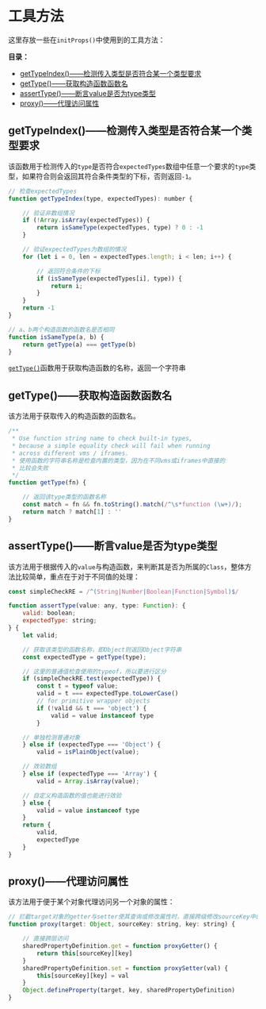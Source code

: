 # 工具方法

这里存放一些在`initProps()`中使用到的工具方法：

**目录：**

- [getTypeIndex()——检测传入类型是否符合某一个类型要求](#gettypeindex%e6%a3%80%e6%b5%8b%e4%bc%a0%e5%85%a5%e7%b1%bb%e5%9e%8b%e6%98%af%e5%90%a6%e7%ac%a6%e5%90%88%e6%9f%90%e4%b8%80%e4%b8%aa%e7%b1%bb%e5%9e%8b%e8%a6%81%e6%b1%82)
- [getType()——获取构造函数函数名](#gettype%e8%8e%b7%e5%8f%96%e6%9e%84%e9%80%a0%e5%87%bd%e6%95%b0%e5%87%bd%e6%95%b0%e5%90%8d)
- [assertType()——断言value是否为type类型](#asserttype%e6%96%ad%e8%a8%80value%e6%98%af%e5%90%a6%e4%b8%batype%e7%b1%bb%e5%9e%8b)
- [proxy()——代理访问属性](#proxy%e4%bb%a3%e7%90%86%e8%ae%bf%e9%97%ae%e5%b1%9e%e6%80%a7)

## getTypeIndex()——检测传入类型是否符合某一个类型要求

该函数用于检测传入的`type`是否符合`expectedTypes`数组中任意一个要求的`type`类型，如果符合则会返回其符合条件类型的下标，否则返回`-1`。

```js
// 检查expectedTypes
function getTypeIndex(type, expectedTypes): number {

    // 验证非数组情况
    if (!Array.isArray(expectedTypes)) {
        return isSameType(expectedTypes, type) ? 0 : -1
    }

    // 验证expectedTypes为数组的情况
    for (let i = 0, len = expectedTypes.length; i < len; i++) {

        // 返回符合条件的下标
        if (isSameType(expectedTypes[i], type)) {
            return i;
        }
    }
    return -1
}

// a、b两个构造函数的函数名是否相同
function isSameType(a, b) {
    return getType(a) === getType(b)
}
```

[`getType()`](#gettype%e8%8e%b7%e5%8f%96%e6%9e%84%e9%80%a0%e5%87%bd%e6%95%b0%e5%87%bd%e6%95%b0%e5%90%8d)函数用于获取构造函数的名称，返回一个字符串

## getType()——获取构造函数函数名

该方法用于获取传入的构造函数的函数名。

```js
/**
 * Use function string name to check built-in types,
 * because a simple equality check will fail when running
 * across different vms / iframes.
 * 使用函数的字符串名称是检查内置的类型，因为在不同vms或iframes中直接的
 * 比较会失败
 */
function getType(fn) {

    // 返回该type类型的函数名称
    const match = fn && fn.toString().match(/^\s*function (\w+)/);
    return match ? match[1] : ''
}
```

## assertType()——断言value是否为type类型

该方法用于根据传入的`value`与构造函数，来判断其是否为所属的`Class`，整体方法比较简单，重点在于对于不同值的处理：

```js
const simpleCheckRE = /^(String|Number|Boolean|Function|Symbol)$/

function assertType(value: any, type: Function): {
    valid: boolean;
    expectedType: string;
} {
    let valid;

    // 获取该类型的函数名称，即Object则返回Object字符串
    const expectedType = getType(type);

    // 这里的普通值检查使用的typeof，所以要进行区分
    if (simpleCheckRE.test(expectedType)) {
        const t = typeof value;
        valid = t === expectedType.toLowerCase()
        // for primitive wrapper objects
        if (!valid && t === 'object') {
            valid = value instanceof type
        }

    // 单独检测普通对象
    } else if (expectedType === 'Object') {
        valid = isPlainObject(value);

    // 效验数组
    } else if (expectedType === 'Array') {
        valid = Array.isArray(value);

    // 自定义构造函数的值也能进行效验
    } else {
        valid = value instanceof type
    }
    return {
        valid,
        expectedType
    }
}
```

## proxy()——代理访问属性

该方法用于便于某个对象代理访问另一个对象的属性：

```js
// 拦截target对象的getter与setter使其查询或修改属性时，直接跨级修改sourceKey中的属性
function proxy(target: Object, sourceKey: string, key: string) {

    // 直接跨层访问
    sharedPropertyDefinition.get = function proxyGetter() {
        return this[sourceKey][key]
    }
    sharedPropertyDefinition.set = function proxySetter(val) {
        this[sourceKey][key] = val
    }
    Object.defineProperty(target, key, sharedPropertyDefinition)
}
```
